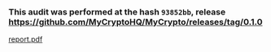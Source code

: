 ### This audit was performed at the hash `93852bb`, release https://github.com/MyCryptoHQ/MyCrypto/releases/tag/0.1.0

[report.pdf](https://github.com/MyCryptoHQ/MyCrypto/files/1782316/MEW-01-report.pdf)